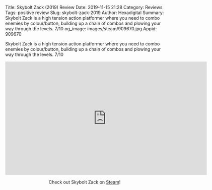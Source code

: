 Title: Skybolt Zack (2019) Review
Date: 2019-11-15 21:28
Category: Reviews
Tags: positive review
Slug: skybolt-zack-2019
Author: Hexadigital
Summary: Skybolt Zack is a high tension action platformer where you need to combo enemies by colour/button, building up a chain of combos and plowing your way through the levels. 7/10
og_image: images/steam/909670.jpg
Appid: 909670

Skybolt Zack is a high tension action platformer where you need to combo enemies by colour/button, building up a chain of combos and plowing your way through the levels. 7/10

<center><iframe src="https://www.youtube.com/embed/3FUNww0XfkI?feature=oembed" allow="accelerometer; autoplay; encrypted-media; gyroscope; picture-in-picture" width="640" height="360" frameborder="0"></iframe>

Check out Skybolt Zack on [Steam](https://store.steampowered.com/app/909670/?curator_clanid=34633900)!</center>
